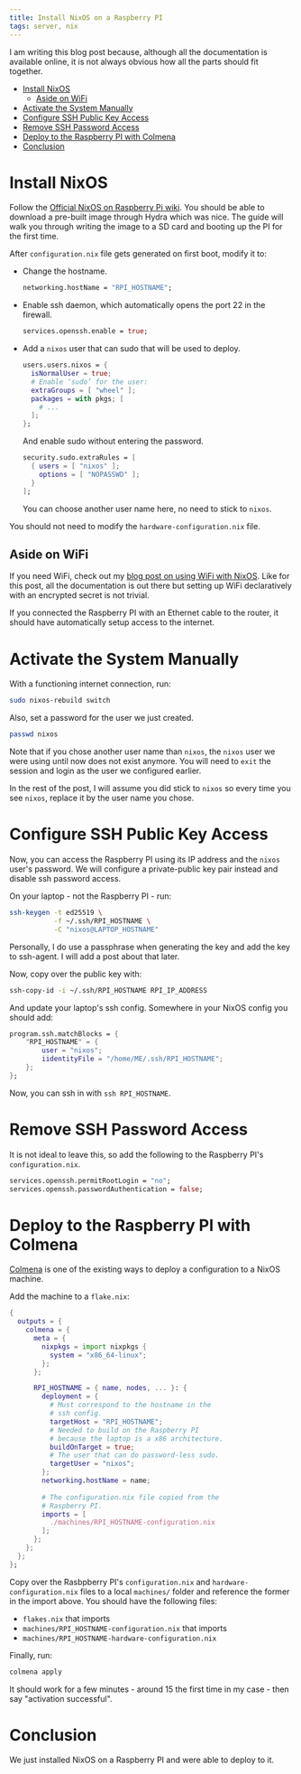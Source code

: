 ```yaml
---
title: Install NixOS on a Raspberry PI
tags: server, nix
---
```


I am writing this blog post because, although all the documentation is available online, it is not
always obvious how all the parts should fit together.

<!--toc:start-->
- [Install NixOS](#install-nixos)
  - [Aside on WiFi](#aside-on-wifi)
- [Activate the System Manually](#activate-the-system-manually)
- [Configure SSH Public Key Access](#configure-ssh-public-key-access)
- [Remove SSH Password Access](#remove-ssh-password-access)
- [Deploy to the Raspberry PI with Colmena](#deploy-to-the-raspberry-pi-with-colmena)
- [Conclusion](#conclusion)
<!--toc:end-->

# Install NixOS

Follow the [Official NixOS on Raspberry Pi wiki](https://wiki.nixos.org/wiki/NixOS_on_ARM/Raspberry_Pi).
You should be able to download a pre-built image through Hydra which was nice. The guide will walk
you through writing the image to a SD card and booting up the PI for the first time.

After `configuration.nix` file gets generated on first boot, modify it to:

- Change the hostname.
  ```nix
  networking.hostName = "RPI_HOSTNAME";
  ```
- Enable ssh daemon, which automatically opens the port 22 in the firewall.
  ```nix
  services.openssh.enable = true;
  ```
- Add a `nixos` user that can sudo that will be used to deploy.
  ```nix
  users.users.nixos = {
    isNormalUser = true;
    # Enable ‘sudo’ for the user:
    extraGroups = [ "wheel" ];
    packages = with pkgs; [
      # ...
    ];
  };
  ```
  And enable sudo without entering the password.
  ```nix
  security.sudo.extraRules = [
    { users = [ "nixos" ];
      options = [ "NOPASSWD" ];
    }
  ];
  ```
  You can choose another user name here, no need to stick to `nixos`.

You should not need to modify the `hardware-configuration.nix` file.

## Aside on WiFi

If you need WiFi, check out my [blog post on using WiFi with
NixOS](./2023-05-15-declarative-wi-fi-with-encrypted-secret-on-nix-os.html). Like for this post, all
the documentation is out there but setting up WiFi declaratively with an encrypted secret is not
trivial.

If you connected the Raspberry PI with an Ethernet cable to the router, it should have automatically
setup access to the internet.

# Activate the System Manually

With a functioning internet connection, run:
```bash
sudo nixos-rebuild switch
```

Also, set a password for the user we just created.
```bash
passwd nixos
```

Note that if you chose another user name than `nixos`, the `nixos` user we were using until now does
not exist anymore. You will need to `exit` the session and login as the user we configured earlier.

In the rest of the post, I will assume you did stick to `nixos` so every time you see `nixos`,
replace it by the user name you chose.

# Configure SSH Public Key Access

Now, you can access the Raspberry PI using its IP address and the `nixos` user's password. We will
configure a private-public key pair instead and disable ssh password access.

On your laptop - not the Raspberry PI - run:

```bash
ssh-keygen -t ed25519 \
           -f ~/.ssh/RPI_HOSTNAME \
           -C "nixos@LAPTOP_HOSTNAME"
```

Personally, I do use a passphrase when generating the key and add the key to ssh-agent. I will add a
post about that later.

Now, copy over the public key with:

```bash
ssh-copy-id -i ~/.ssh/RPI_HOSTNAME RPI_IP_ADDRESS
```

And update your laptop's ssh config. Somewhere in your NixOS config you should add:

```nix
program.ssh.matchBlocks = {
    "RPI_HOSTNAME" = {
        user = "nixos";
        iidentityFile = "/home/ME/.ssh/RPI_HOSTNAME";
    };
};
```

Now, you can ssh in with `ssh RPI_HOSTNAME`.

# Remove SSH Password Access

It is not ideal to leave this, so add the following to the Raspberry PI's `configuration.nix`.

```nix
services.openssh.permitRootLogin = "no";
services.openssh.passwordAuthentication = false;
```

# Deploy to the Raspberry PI with Colmena

[Colmena](https://github.com/zhaofengli/colmena) is one of the existing ways to deploy a
configuration to a NixOS machine.

Add the machine to a `flake.nix`:

```nix
{
  outputs = {
    colmena = {
      meta = {
        nixpkgs = import nixpkgs {
          system = "x86_64-linux";
        };
      };

      RPI_HOSTNAME = { name, nodes, ... }: {
        deployment = {
          # Must correspond to the hostname in the
          # ssh config.
          targetHost = "RPI_HOSTNAME";
          # Needed to build on the Raspberry PI
          # because the laptop is a x86 architecture.
          buildOnTarget = true;
          # The user that can do password-less sudo.
          targetUser = "nixos";
        };
        networking.hostName = name;
      
        # The configuration.nix file copied from the
        # Raspberry PI.
        imports = [
          ./machines/RPI_HOSTNAME-configuration.nix
        ];
      };
    };
  };
};
```

Copy over the Rasbpberry PI's `configuration.nix` and `hardware-configuration.nix` files to a local
`machines/` folder and reference the former in the import above. You should have the following
files:

- `flakes.nix` that imports
- `machines/RPI_HOSTNAME-configuration.nix` that imports
- `machines/RPI_HOSTNAME-hardware-configuration.nix`

Finally, run:

```bash
colmena apply
```

It should work for a few minutes - around 15 the first time in my case - then say "activation
successful".

# Conclusion

We just installed NixOS on a Raspberry PI and were able to deploy to it.
